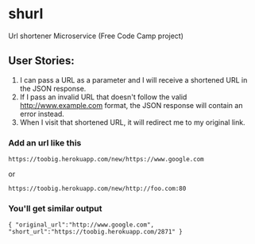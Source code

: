 # shurl
Url shortener Microservice (Free Code Camp project)

## User Stories:
1. I can pass a URL as a parameter and I will receive a shortened URL in the JSON response.
2. If I pass an invalid URL that doesn't follow the valid http://www.example.com format, the JSON response will contain an error instead.
3. When I visit that shortened URL, it will redirect me to my original link.

### Add an url like this
```
https://toobig.herokuapp.com/new/https://www.google.com
```
or
```
https://toobig.herokuapp.com/new/http://foo.com:80
```
### You'll get similar output
```
{ "original_url":"http://www.google.com", "short_url":"https://toobig.herokuapp.com/2871" }
```
